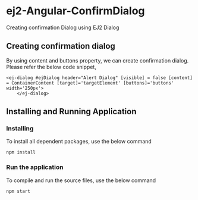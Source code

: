 # ej2-Angular-ConfirmDialog
Creating confirmation Dialog using EJ2 Dialog

## Creating confirmation dialog

By using content and buttons property, we can create confirmation dialog. Please refer the below code snippet,
```
<ej-dialog #ejDialog header="Alert Dialog" [visible] = false [content] = ContainerContent [target]='targetElement' [buttons]='buttons' width='250px'>
    </ej-dialog>
```


## Installing and Running Application
### Installing

To install all dependent packages, use the below command


```
npm install
```

### Run the application

To compile and run the source files, use the below command


```
npm start
```
